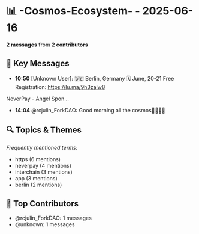# 📊 -Cosmos-Ecosystem- - 2025-06-16
**2 messages** from **2 contributors**

## 💬 Key Messages
- **10:50** [Unknown User]: 🇩🇪 Berlin, Germany
🗓 June, 20-21
Free Registration: https://lu.ma/9h3zalw8

NeverPay - Angel Spon...
- **14:04** @rcjulin_ForkDAO: Good morning all the cosmos💪🧉🌐💡

## 🔍 Topics & Themes
*Frequently mentioned terms:*
- https (6 mentions)
- neverpay (4 mentions)
- interchain (3 mentions)
- app (3 mentions)
- berlin (2 mentions)

## 👥 Top Contributors
- @rcjulin_ForkDAO: 1 messages
- @unknown: 1 messages